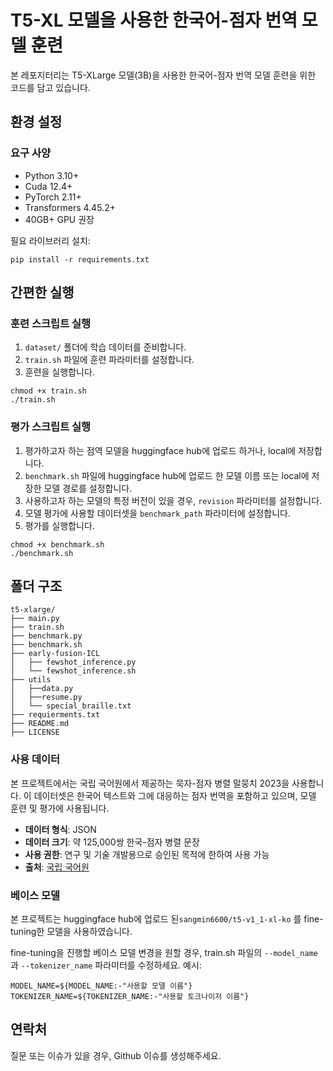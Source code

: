 # T5-XL 모델을 사용한 한국어-점자 번역 모델 훈련

본 레포지터리는 T5-XLarge 모델(3B)을 사용한 한국어-점자 번역 모델 훈련을 위한 코드를 담고 있습니다.

## 환경 설정

### 요구 사양
- Python 3.10+
- Cuda 12.4+
- PyTorch 2.11+
- Transformers 4.45.2+
- 40GB+ GPU 권장

필요 라이브러리 설치:
```
pip install -r requirements.txt
```

## 간편한 실행
### 훈련 스크립트 실행
1. `dataset/` 폴더에 학습 데이터를 준비합니다.
2. `train.sh` 파일에 훈련 파라미터를 설정합니다.
3. 훈련을 실행합니다.
```
chmod +x train.sh
./train.sh
```

### 평가 스크립트 실행
1. 평가하고자 하는 점역 모델을 huggingface hub에 업로드 하거나, local에 저장합니다.
2. `benchmark.sh` 파일에 huggingface hub에 업로드 한 모델 이름 또는 local에 저장한 모델 경로를 설정합니다.
3. 사용하고자 하는 모델의 특정 버전이 있을 경우, `revision` 파라미터를 설정합니다. 
4. 모델 평가에 사용할 데이터셋을 `benchmark_path` 파라미터에 설정합니다.
5. 평가를 실행합니다.
```
chmod +x benchmark.sh
./benchmark.sh
```

## 폴더 구조
```
t5-xlarge/
├── main.py
├── train.sh
├── benchmark.py
├── benchmark.sh
├── early-fusion-ICL
│   ├── fewshot_inference.py
│   └── fewshot_inference.sh
├── utils
│   ├──data.py
│   ├──resume.py
│   └── special_braille.txt
├── requierments.txt
├── README.md
├── LICENSE
```

### 사용 데이터
본 프로젝트에서는 국립 국어원에서 제공하는 묵자-점자 병렬 말뭉치 2023을 사용합니다. 이 데이터셋은 한국어 텍스트와 그에 대응하는 점자 번역을 포함하고 있으며, 모델 훈련 및 평가에 사용됩니다.

- **데이터 형식**: JSON
- **데이터 크기**: 약 125,000쌍 한국-점자 병렬 문장
- **사용 권한**: 연구 및 기술 개발용으로 승인된 목적에 한하여 사용 가능
- **출처**: [국립 국어원](https://kli.korean.go.kr/)


### 베이스 모델
본 프로젝트는 huggingface hub에 업로드 된`sangmin6600/t5-v1_1-xl-ko` 를 fine-tuning한 모델을 사용하였습니다.

fine-tuning을 진행할 베이스 모델 변경을 원할 경우, train.sh 파일의 `--model_name`과 `--tokenizer_name` 파라미터를 수정하세요.
예시:
```
MODEL_NAME=${MODEL_NAME:-"사용할 모델 이름"}
TOKENIZER_NAME=${TOKENIZER_NAME:-"사용할 토크나이저 이름"}
```

## 연락처
질문 또는 이슈가 있을 경우, Github 이슈를 생성해주세요.

